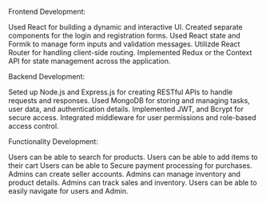 Frontend Development:

Used React for building a dynamic and interactive UI.
Created separate components for the login and registration forms.
Used React state and Formik to manage form inputs and validation messages.
Utilizde React Router for handling client-side routing.
Implemented Redux or the Context API for state management across the application.

Backend Development:

Seted up Node.js and Express.js for creating RESTful APIs to handle requests and responses.
Used MongoDB for storing and managing tasks, user data, and authentication details.
Implemented JWT, and Bcrypt for secure access.
Integrated middleware for user permissions and role-based access control.

Functionality Development:

Users can be able to search for products.
Users can be able to add items to their cart
Users can be able to Secure payment processing for purchases.
Admins can create seller accounts.
Admins can manage inventory and product details.
Admins can track sales and inventory.
Users can be able to easily navigate for users and Admin.

